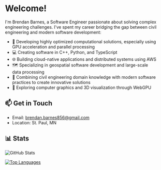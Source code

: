 # Welcome! 

I'm Brendan Barnes, a Software Engineer passionate about solving complex engineering challenges. I've spent my career bridging the gap between civil engineering and modern software development:

* 🚀 Developing highly optimized computational solutions, especially using GPU acceleration and parallel processing
* 💻 Creating software in C++, Python, and TypeScript
* 🌐 Building cloud-native applications and distributed systems using AWS
* 🗺️ Specializing in geospatial software development and large-scale data processing
* 👷 Combining civil engineering domain knowledge with modern software practices to create innovative solutions
* 🎨 Exploring computer graphics and 3D visualization through WebGPU

## 📫 Get in Touch

- Email: brendan.barnes856@gmail.com
- Location: St. Paul, MN

## 📊 Stats

![GitHub Stats](https://github-readme-stats.vercel.app/api?username=barne856&show_icons=true&theme=dark)

[![Top Languages](https://github-readme-stats.vercel.app/api/top-langs/?username=barne856&layout=compact&theme=dark)](https://github.com/barne856)
